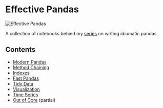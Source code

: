 # Effective Pandas

![Effective Pandas](cover/modern-pandas-cover.png)

A collection of notebooks behind my [series](http://tomaugspurger.github.io/modern-1-intro.html) on
writing idiomatic pandas.

## Contents

- [Modern Pandas](modern_1_intro.ipynb)
- [Method Chaining](modern_2_method_chaining.ipynb)
- [Indexes](modern_3_indexes.ipynb)
- [Fast Pandas](modern_4_performance.ipynb)
- [Tidy Data](modern_5_tidy.ipynb)
- [Visualization](modern_6_visualization.ipynb)
- [Time Series](modern_7_timeseries.ipynb)
- [Out of Core](modern_8_out_of_core.ipynb) (partial)

